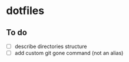 # dotfiles

## To do
- [ ] describe directories structure
- [ ] add custom git gone command (not an alias)
